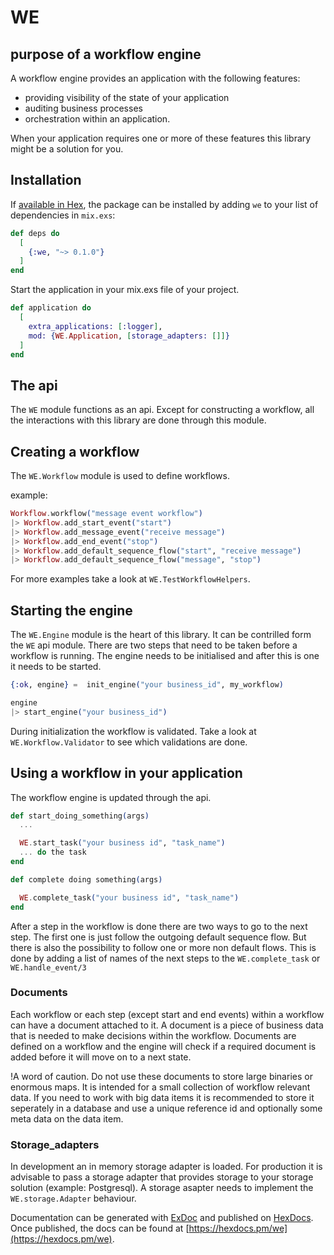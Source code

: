 # WE

## purpose of a workflow engine

A workflow engine provides an application with the following features:
* providing visibility of the state of your application
* auditing business processes
* orchestration within an application.

When your application requires one or more of these features this library might be a solution for you.


## Installation

If [available in Hex](https://hex.pm/docs/publish), the package can be installed
by adding `we` to your list of dependencies in `mix.exs`:

```elixir
def deps do
  [
    {:we, "~> 0.1.0"}
  ]
end
```

Start the application in your mix.exs file of your project.

```elixir
def application do
  [
    extra_applications: [:logger],
    mod: {WE.Application, [storage_adapters: []]}
  ]
end
```

## The api

The `WE` module functions as an api. Except for constructing a workflow, all the interactions with this library are done through this module.

## Creating a workflow

The `WE.Workflow` module is used to define workflows. 

example:
```elixir
Workflow.workflow("message event workflow")
|> Workflow.add_start_event("start")
|> Workflow.add_message_event("receive message")
|> Workflow.add_end_event("stop")
|> Workflow.add_default_sequence_flow("start", "receive message")
|> Workflow.add_default_sequence_flow("message", "stop")
```

For more examples take a look at `WE.TestWorkflowHelpers`.

## Starting the engine

The `WE.Engine` module is the heart of this library. It can be contrilled form the `WE` api module.
There are two steps that need to be taken before a workflow is running. The engine needs to be initialised and after
this is one it needs to be started.

```elixir
{:ok, engine} =  init_engine("your business_id", my_workflow)

engine
|> start_engine("your business_id")

```

During initialization the workflow is validated. Take a look at `WE.Workflow.Validator` to see which validations are done.

## Using a workflow in your application

The workflow engine is updated through the api.

```elixir
def start_doing_something(args)
  ...

  WE.start_task("your business id", "task_name")
  ... do the task
end

def complete doing something(args)

  WE.complete_task("your business id", "task_name")
end
```

After a step in the workflow is done there are two ways to go to the next step. The first one is just follow the outgoing 
default sequence flow. But there is also the possibility to follow one or more non default flows. This is done by adding 
a list of names of the next steps to the `WE.complete_task` or `WE.handle_event/3`

### Documents

Each workflow or each step (except start and end events) within a workflow can have a document attached to it. A document is a piece of business data that is needed to make decisions within the workflow. Documents are defined on a workflow and the engine will check if a required document is 
added before it will move on to a next state.

!A word of caution. Do not use these documents to store large binaries or enormous maps. It is intended for a small collection of workflow relevant
data. If you need to work with big data items it is recommended to store it seperately in a database and use a unique reference id and optionally some meta data on the data item.

### Storage_adapters
  In development an in memory storage adapter is loaded. For production it is advisable to pass a storage adapter that
  provides storage to your storage solution (example: Postgresql). A storage asapter needs to implement the `WE.storage.Adapter` behaviour.


Documentation can be generated with [ExDoc](https://github.com/elixir-lang/ex_doc)
and published on [HexDocs](https://hexdocs.pm). Once published, the docs can
be found at [https://hexdocs.pm/we](https://hexdocs.pm/we).

